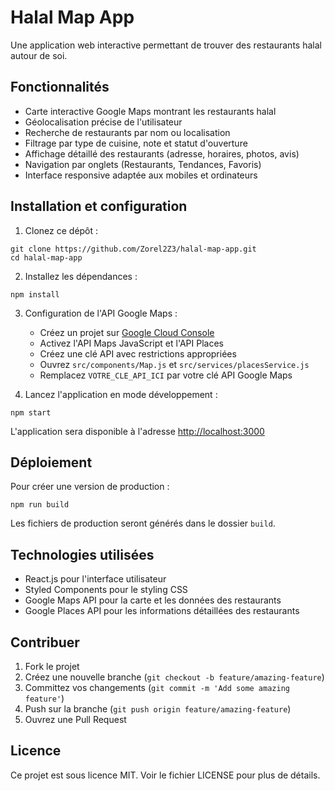 # Halal Map App

Une application web interactive permettant de trouver des restaurants halal autour de soi.

## Fonctionnalités

- Carte interactive Google Maps montrant les restaurants halal
- Géolocalisation précise de l'utilisateur
- Recherche de restaurants par nom ou localisation
- Filtrage par type de cuisine, note et statut d'ouverture
- Affichage détaillé des restaurants (adresse, horaires, photos, avis)
- Navigation par onglets (Restaurants, Tendances, Favoris)
- Interface responsive adaptée aux mobiles et ordinateurs

## Installation et configuration

1. Clonez ce dépôt :
```
git clone https://github.com/Zorel2Z3/halal-map-app.git
cd halal-map-app
```

2. Installez les dépendances :
```
npm install
```

3. Configuration de l'API Google Maps :
   - Créez un projet sur [Google Cloud Console](https://console.cloud.google.com/)
   - Activez l'API Maps JavaScript et l'API Places
   - Créez une clé API avec restrictions appropriées
   - Ouvrez `src/components/Map.js` et `src/services/placesService.js`
   - Remplacez `VOTRE_CLE_API_ICI` par votre clé API Google Maps

4. Lancez l'application en mode développement :
```
npm start
```

L'application sera disponible à l'adresse [http://localhost:3000](http://localhost:3000)

## Déploiement

Pour créer une version de production :
```
npm run build
```

Les fichiers de production seront générés dans le dossier `build`.

## Technologies utilisées

- React.js pour l'interface utilisateur
- Styled Components pour le styling CSS
- Google Maps API pour la carte et les données des restaurants
- Google Places API pour les informations détaillées des restaurants

## Contribuer

1. Fork le projet
2. Créez une nouvelle branche (`git checkout -b feature/amazing-feature`)
3. Committez vos changements (`git commit -m 'Add some amazing feature'`)
4. Push sur la branche (`git push origin feature/amazing-feature`)
5. Ouvrez une Pull Request

## Licence

Ce projet est sous licence MIT. Voir le fichier LICENSE pour plus de détails.
